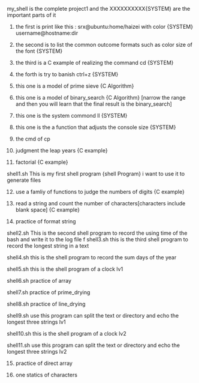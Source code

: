 my_shell is the complete project1 and the   XXXXXXXXXX{SYSTEM} are the important parts of it 

1. the first is print like this : srx@ubuntu:home/haizei   with color  {SYSTEM}
                                 username@hostname:dir   
2. the second is to list the common outcome formats   such as color size of the font  {SYSTEM}

3. the third is a C example of realizing the command cd  {SYSTEM}

4. the forth is try to banish ctrl+z    {SYSTEM}

5. this one is a model of prime sieve    {C Algorithm}

6. this one is a model of binary_search   {C Algorithm}
[narrow the range and then you will learn that the final result is the binary_search]

7. this one is the system commond ll {SYSTEM}

8. this one is the a function that adjusts the console size  {SYSTEM}

9. the cmd of cp

10. judgment the leap years {C example}

11. factorial {C example}

shell1.sh This is my first shell program {shell Program} i want to use it to generate files

12. use a famliy of functions to judge the numbers of digits {C example}

13. read a string and count the number of characters[characters include blank space] {C example}

14. practice of format string

shell2.sh This is the second shell program to record the using time of the bash and write it to the log file
f
shell3.sh this is the third shell program to record the longest string in a text

shell4.sh this is the shell program to record the sum days of the year

shell5.sh this is the shell program of a clock lv1

shell6.sh practice of array

shell7.sh practice of prime_drying

shell8.sh practice of line_drying

shell9.sh use this program can split the text or directory and echo the longest three strings lv1

shell10.sh this is the shell program of a clock lv2

shell11.sh use this program can split the text or directory and echo the longest three strings lv2

15. practice of direct array

16. one statics of characters

